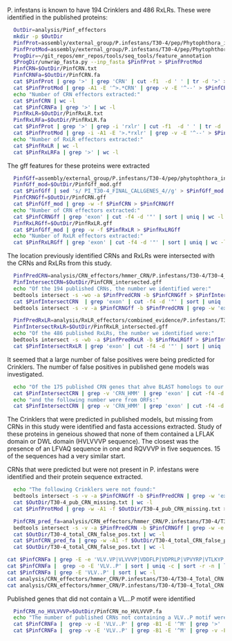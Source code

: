 
P. infestans is known to have 194 Crinklers and 486 RxLRs. These were identified in the
published proteins:

```bash
  OutDir=analysis/Pinf_effectors
  mkdir -p $OutDir
  PinfProt=assembly/external_group/P.infestans/T30-4/pep/Phytophthora_infestans.ASM14294v1.26.pep.all.fa
  PinfProtMod=assembly/external_group/P.infestans/T30-4/pep/Phytophthora_infestans.ASM14294v1.26.pep.all_mod.fa
  ProgDir=~/git_repos/emr_repos/tools/seq_tools/feature_annotation
  $ProgDir/unwrap_fasta.py --inp_fasta $PinfProt > $PinfProtMod
  PinfCRN=$OutDir/PinfCRN.txt
  PinfCRNFa=$OutDir/PinfCRN.fa
  cat $PinfProt | grep '>' | grep 'CRN' | cut -f1  -d ' ' | tr -d '>' > $PinfCRN
  cat $PinfProtMod | grep -A1 -E '^>.*CRN' | grep -v -E '^--' > $PinfCRNFa
  echo "Number of CRN effectors extracted:"
  cat $PinfCRN | wc -l
  cat $PinfCRNFa | grep '>' | wc -l
  PinfRxLR=$OutDir/PinfRxLR.txt
  PinfRxLRFa=$OutDir/PinfRxLR.fa
  cat $PinfProt | grep '>' | grep -i 'rxlr' | cut -f1  -d ' ' | tr -d '>' > $PinfRxLR
  cat $PinfProtMod | grep -i -A1 -E '>.*rxlr' | grep -v -E '^--' > $PinfRxLRFa
  echo "Number of RxLR effectors extracted:"
  cat $PinfRxLR | wc -l
  cat $PinfRxLRFa | grep '>' | wc -l
```

The gff features for these proteins were extracted


```bash
  PinfGff=assembly/external_group/P.infestans/T30-4/pep/phytophthora_infestans_t30-4_1_transcripts.gtf
  PinfGff_mod=$OutDir/PinfGff_mod.gff
  cat $PinfGff | sed 's/ PI_T30-4_FINAL_CALLGENES_4//g' > $PinfGff_mod
  PinfCRNGff=$OutDir/PinfCRN.gff
  cat $PinfGff_mod | grep -w -f $PinfCRN > $PinfCRNGff
  echo "Number of CRN effectors extracted:"
  cat $PinfCRNGff | grep 'exon' | cut -f4 -d '"' | sort | uniq | wc -l
  PinfRxLRGff=$OutDir/PinfRxLR.gff
  cat $PinfGff_mod | grep -w -f $PinfRxLR > $PinfRxLRGff
  echo "Number of RxLR effectors extracted:"
  cat $PinfRxLRGff | grep 'exon' | cut -f4 -d '"' | sort | uniq | wc -l
```

The location previously identified CRNs and RxLRs were intersected with the
CRNs and RxLRs from this study.

```bash
  PinfPredCRN=analysis/CRN_effectors/hmmer_CRN/P.infestans/T30-4/T30-4_Total_CRN.gff
  PinfIntersectCRN=$OutDir/PinfCRN_intersected.gff
  echo "Of the 194 published CRNs, the number we identified were:"
  bedtools intersect -s -wo -a $PinfPredCRN -b $PinfCRNGff > $PinfIntersectCRN
  cat $PinfIntersectCRN  | grep 'exon' | cut -f4 -d '"' | sort | uniq | wc -l
  bedtools intersect -s -v -a $PinfCRNGff -b $PinfPredCRN | grep -w 'exon' | cut -f9 | cut -f2 -d '"' > $OutDir/T30-4_pub_CRN_missing.txt

  PinfPredRxLR=analysis/RxLR_effectors/combined_evidence/P.infestans/T30-4/T30-4_Total_RxLR_EER_motif_hmm.gff
  PinfIntersectRxLR=$OutDir/PinfRxLR_intersected.gff
  echo "Of the 486 published RxLRs, the number we identified were:"
  bedtools intersect -s -wb -a $PinfPredRxLR -b $PinfRxLRGff > $PinfIntersectRxLR
  cat $PinfIntersectRxLR | grep 'exon' | cut -f4 -d '"' | sort | uniq | wc -l
```


It seemed that a large number of false positives were being predicted for
Crinklers. The number of false positives in published gene models was
investigated.

```bash
  echo "Of the 175 published CRN genes that ahve BLAST homologs to our CRNs, the following number were from published gene models:"
  cat $PinfIntersectCRN | grep -v 'CRN_HMM' | grep 'exon' | cut -f4 -d '"' | sort | uniq | wc -l
  echo "and the following number were from ORFs:"
  cat $PinfIntersectCRN | grep -v 'CRN_HMM' | grep 'exon' | cut -f4 -d '"' | sort | uniq | wc -l
```

The Crinklers that were predicted in published models, but missing from CRNs
in this study were identified and fasta accessions extracted.
Study of these proteins in geneious showed that none of them contained a LFLAK
domain or DWL domain (HVLVVVP sequence). The closest was the presence of an
LFVAQ sequence in one and RQVVVP in five sequences. 15 of the sequences had a
very similar start.

CRNs that were predicted but were not present in P. infestans were identified
and their protein sequence extracted.

```bash
  echo "The following Crinklers were not found:"
  bedtools intersect -s -v -a $PinfCRNGff -b $PinfPredCRN | grep -w 'exon' | cut -f9 | cut -f2 -d '"' > $OutDir/T30-4_pub_CRN_missing.txt
  cat $OutDir/T30-4_pub_CRN_missing.txt | wc -l
  cat $PinfProtMod | grep -w -A1 -f $OutDir/T30-4_pub_CRN_missing.txt > $OutDir/T30-4_pub_CRN_missing.fa

  PinfCRN_pred_fa=analysis/CRN_effectors/hmmer_CRN/P.infestans/T30-4/T30-4_Total_CRN.fa
  bedtools intersect -s -v -a $PinfPredCRN -b $PinfCRNGff | grep -w -e 'exon' -e 'transcript' | grep -v -E 'PI_T30-4_FINAL_CALLGENES_4.*transcript' | cut -f9 | sed -E 's/.*Parent=//g' | sed -E 's/.*Name=//g' | sort | uniq > $OutDir/T30-4_total_CRN_false_pos.txt
  cat $OutDir/T30-4_total_CRN_false_pos.txt | wc -l
  cat $PinfCRN_pred_fa | grep -w -A1 -f $OutDir/T30-4_total_CRN_false_pos.txt | grep -v -E '^--' > $OutDir/T30-4_total_CRN_false_pos.fa
  cat $OutDir/T30-4_total_CRN_false_pos.txt | wc -l
```





```bash
cat $PinfCRNFa | grep -E -e 'VLV.VP|VLVVVP|VDDFLP|VDPRLP|VPVYRP|VTLKYP|VLVELP|VCLDGP|VLVALP|VVDQTP|VEQLLP|VLVVAP|VKIGLP|VEGVGP|VDAVKP|VLVDCP|VKTKIP|VILGNP|VEGRGP' | wc -l
cat $PinfCRNFa |  grep -o -E 'VLV..P' | sort | uniq -c | sort -r -n | less
cat $PinfCRNFa | grep -E 'VLV..P' | sort | wc -l
cat analysis/CRN_effectors/hmmer_CRN/P.infestans/T30-4/T30-4_Total_CRN.fa | grep -o -E 'VLV..P' | sort | uniq -c | sort -r -n | less
cat analysis/CRN_effectors/hmmer_CRN/P.infestans/T30-4/T30-4_Total_CRN.fa | grep -E 'VLV..P' | sort | wc -l
```

Published genes that did not contain a VL...P motif were identified

```bash
  PinfCRN_no_HVLVVVP=$OutDir/PinfCRN_no_HVLVVVP.fa
  echo "The number of published CRNs not containing a VLV..P motif were:"
  cat $PinfCRNFa |  grep -v -E 'VLV..P' | grep -B1 -E '^M' | grep '>' | wc -l
  cat $PinfCRNFa |  grep -v -E 'VLV..P' | grep -B1 -E '^M' | grep -v -E '^--' > $PinfCRN_no_HVLVVVP
```


<!--

A hmm model was built for the DWL domain of Phytophthora crinklers.

The DWL domain sequences published by Haas et 2009 was used to create the model.
An alignment was made using MAFFT in geneious and exported as a fasta.

This was converted to stockholm format using the wesite:
http://sequenceconversion.bugaco.com/converter/biology/sequences/fasta_to_stockholm.php


```bash
  DWL_Align=/home/armita/git_repos/emr_repos/tools/pathogen/crinkler/Haas_et_al_2009_hmm/C-domain/DWL.stockholm
  hmmbuild -n DWL_ex_Haas_2009 --amino DWL_ex_Haas_2009.hmm $DWL_Align
```


```bash

hmmsearch -T0 DWL_ex_Haas_2009.hmm analysis/CRN_effectors/hmmer_CRN/P.infestans/T30-4/T30-4_Total_CRN.fa > tmp_Pinf_CRN_DWL.txt
cat tmp_Pinf_CRN_DWL.txt | grep 'Initial search space'
cat tmp_Pinf_CRN_DWL.txt | grep 'number of targets reported over threshold'
ProgDir=/home/armita/git_repos/emr_repos/scripts/phytophthora/pathogen/hmmer
$ProgDir/hmmer2fasta.pl tmp_Pinf_CRN_DWL.txt analysis/CRN_effectors/hmmer_CRN/P.infestans/T30-4/T30-4_Total_CRN.fa > tmp_Pinf_CRN_DWL.fa

hmmsearch -T0 DWL_ex_Haas_2009.hmm analysis/CRN_effectors/hmmer_CRN/P.capsici/LT1534/LT1534_Total_CRN.fa > tmp_Pcap_CRN_DWL.txt
cat tmp_Pcap_CRN_DWL.txt | grep 'Initial search space'
cat tmp_Pcap_CRN_DWL.txt | grep 'number of targets reported over threshold'
ProgDir=/home/armita/git_repos/emr_repos/scripts/phytophthora/pathogen/hmmer
$ProgDir/hmmer2fasta.pl tmp_Pcap_CRN_DWL.txt analysis/CRN_effectors/hmmer_CRN/P.capsici/LT1534/LT1534_Total_CRN.fa > tmp_Pcap_CRN_DWL.fa

``` -->
